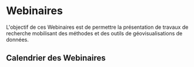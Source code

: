 # Webinaires


L'objectif de ces Webinaires est de permettre la présentation de travaux de recherche mobilisant des méthodes et des outils de géovisualisations de données. 

## Calendrier des Webinaires

